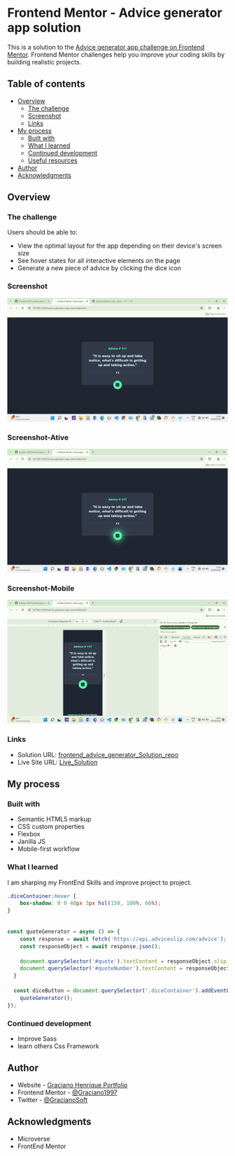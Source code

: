 # Frontend Mentor - Advice generator app solution

This is a solution to the [Advice generator app challenge on Frontend Mentor](https://www.frontendmentor.io/challenges/advice-generator-app-QdUG-13db). Frontend Mentor challenges help you improve your coding skills by building realistic projects.

## Table of contents

- [Overview](#overview)
  - [The challenge](#the-challenge)
  - [Screenshot](#screenshot)
  - [Links](#links)
- [My process](#my-process)
  - [Built with](#built-with)
  - [What I learned](#what-i-learned)
  - [Continued development](#continued-development)
  - [Useful resources](#useful-resources)
- [Author](#author)
- [Acknowledgments](#acknowledgments)

## Overview

### The challenge

Users should be able to:

- View the optimal layout for the app depending on their device's screen size
- See hover states for all interactive elements on the page
- Generate a new piece of advice by clicking the dice icon

### Screenshot

![](./screenshot.png)

### Screenshot-Ative

![](./screenshotAtive.png)

### Screenshot-Mobile

![](./screenshotMobile.png)


### Links

- Solution URL: [frontend_advice_generator_Solution_repo]( https://github.com/Graciano1997/frontend_advice_generator.git )
- Live Site URL: [Live_Solution](https://graciano1997.github.io/frontend_advice_generator/)

## My process

### Built with

- Semantic HTML5 markup
- CSS custom properties
- Flexbox
- Janilla JS
- Mobile-first workflow

### What I learned

I am sharping my FrontEnd Skills and improve project to project.

```css
.diceContainer:hover {
    box-shadow: 0 0 40px 3px hsl(150, 100%, 66%);
}
```
```js

const quoteGenerator = async () => {
    const response = await fetch('https://api.adviceslip.com/advice');
    const responseObject = await response.json();

    document.querySelector('#quote').textContent = responseObject.slip.advice;
    document.querySelector('#quoteNumber').textContent = responseObject.slip.id;
  }

  const diceButton = document.querySelector('.diceContainer').addEventListener("click", () => {
    quoteGenerator();
});
```

### Continued development

- Improve Sass
- learn others Css Framework


## Author

- Website - [Graciano Henrique Portfolio](https://portofolio-graciano.vercel.app/)
- Frontend Mentor - [@Graciano1997](https://www.frontendmentor.io/profile/Graciano1997)
- Twitter - [@GracianoSoft](https://www.twitter.com/Gracianosoft)

## Acknowledgments

- Microverse
- FrontEnd Mentor